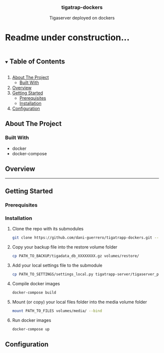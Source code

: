 <!--
*** Thanks for checking out the Best-README-Template. If you have a suggestion
*** that would make this better, please fork the repo and create a pull request
*** or simply open an issue with the tag "enhancement".
*** Thanks again! Now go create something AMAZING! :D
***
***
***
*** To avoid retyping too much info. Do a search and replace for the following:
*** dani-guerrero, db-photo-migrations, twitter_handle, email, db-photo-migrations, A tool to remove duplicate photos in tigaserver
-->



<!-- PROJECT SHIELDS -->
<!--
*** I'm using markdown "reference style" links for readability.
*** Reference links are enclosed in brackets [ ] instead of parentheses ( ).
*** See the bottom of this document for the declaration of the reference variables
*** for contributors-url, forks-url, etc. This is an optional, concise syntax you may use.
*** https://www.markdownguide.org/basic-syntax/#reference-style-links
-->
<p align="center">
  <a href="https://github.com/dani-guerrero/tigatrap-dockers">
  </a>

  <h3 align="center">tigatrap-dockers</h3>

  <p align="center">
    Tigaserver deployed on dockers
    <br />
</p>
<h1>Readme under construction...</h1>


<!-- TABLE OF CONTENTS -->
<details open="open">
  <summary><h2 style="display: inline-block">Table of Contents</h2></summary>
  <ol>
    <li>
      <a href="#about-the-project">About The Project</a>
      <ul>
        <li><a href="#built-with">Built With</a></li>
      </ul>
    </li>
    <li>
      <a href="#overview">Overview</a>
    </li>
    <li>
      <a href="#getting-started">Getting Started</a>
      <ul>
        <li><a href="#prerequisites">Prerequisites</a></li>
        <li><a href="#installation">Installation</a></li>
      </ul>
    <li>
      <a href="#configuration">Configuration</a>
    </li>
    </li>
  </ol>
</details>



<!-- ABOUT THE PROJECT -->
## About The Project


### Built With

* []() docker
* []() docker-compose
## Overview

<hr>

<!-- GETTING STARTED -->
## Getting Started


### Prerequisites


### Installation

1. Clone the repo with its submodules
   ```sh
   git clone https://github.com/dani-guerrero/tigatrapp-dockers.git --recursive
   ```
2. Copy your backup file into the restore volume folder
   ```sh
   cp PATH_TO_BACKUP/tigadata_db_XXXXXXXX.gz volumes/restore/
   ```
3. Add your local settings file to the submodule
   ```sh
   cp PATH_TO_SETTINGS/settings_local.py tigatrapp-server/tigaserver_project/
   ``` 
4. Compile docker images
   ```sh
   docker-compose build
   ```
5. Mount (or copy) your local files folder into the media volume folder
   ```sh
   mount PATH_TO_FILES volumes/media/ --bind
   ```
6. Run docker images
   ```sh
   docker-compose up
   ```



<!-- USAGE EXAMPLES -->
## Configuration
